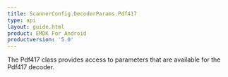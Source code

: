 ```yaml
---
title: ScannerConfig.DecoderParams.Pdf417
type: api
layout: guide.html
product: EMDK For Android
productversion: '5.0'
---
```



The Pdf417 class provides access to parameters that are available for
 the Pdf417 decoder.






